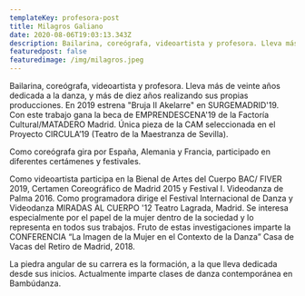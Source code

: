 ```yaml
---
templateKey: profesora-post
title: Milagros Galiano
date: 2020-08-06T19:03:13.343Z
description: Bailarina, coreógrafa, videoartista y profesora. Lleva más de veinte años dedicada a la danza, y más de diez años realizando sus propias producciones.
featuredpost: false
featuredimage: /img/milagros.jpeg
---
```


Bailarina, coreógrafa, videoartista y profesora. Lleva más de veinte años dedicada a la danza, y más de diez años realizando sus propias producciones. En 2019 estrena "Bruja II Akelarre" en SURGEMADRID'19. Con este trabajo gana la beca de EMPRENDESCENA'19 de la Factoría Cultural/MATADERO Madrid. Única pieza de la CAM seleccionada en el Proyecto CIRCULA’19 (Teatro de la Maestranza de Sevilla).

Como coreógrafa gira por España, Alemania y Francia, participado en diferentes certámenes y festivales.

Como videoartista participa en la Bienal de Artes del Cuerpo BAC/ FIVER 2019, Certamen Coreográfico de Madrid 2015 y Festival I. Videodanza de Palma 2016.
Como programadora dirige el Festival Internacional de Danza y Videodanza MIRADAS AL CUERPO '12 Teatro Lagrada, Madrid. Se interesa especialmente por el papel de la mujer dentro de la sociedad y lo representa en todos sus trabajos. Fruto de estas investigaciones imparte la CONFERENCIA “La Imagen de la Mujer en el Contexto de la Danza” Casa de Vacas del Retiro de Madrid, 2018.

La piedra angular de su carrera es la formación, a la que lleva dedicada desde sus inicios. Actualmente imparte clases de danza contemporánea en Bambúdanza.
